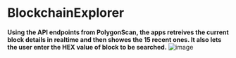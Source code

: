 # BlockchainExplorer
<b>Using the API endpoints from PolygonScan, the apps retreives the current block details in realtime and then showes the 15 recent ones. It also lets the user enter the HEX value of block to be searched.</b>
![image](https://github.com/KunalSiyag/BlockchainExplorer/assets/110692325/c52f9376-7625-4deb-93f4-10a42c7d9a3c)
